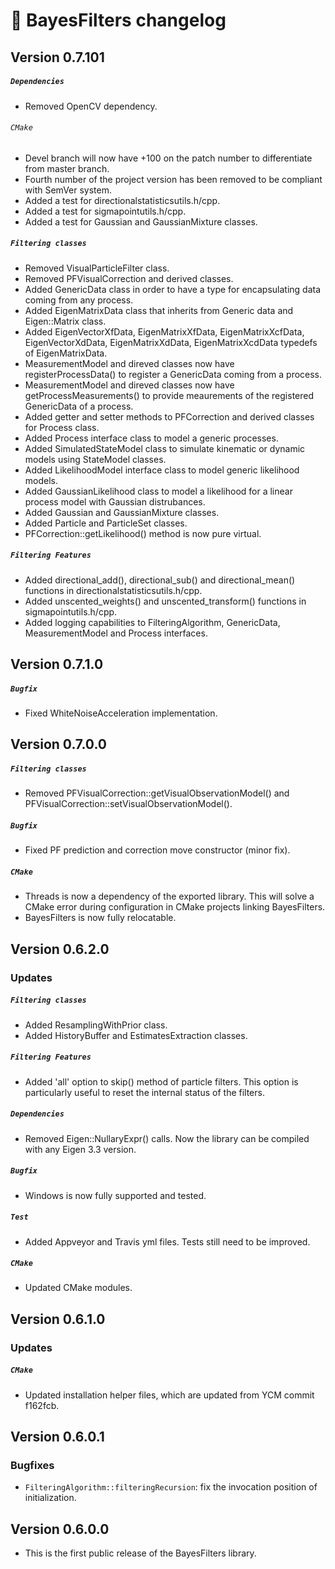 # 📜 BayesFilters changelog

## Version 0.7.101
##### `Dependencies`
 - Removed OpenCV dependency.

###### `CMake`
 - Devel branch will now have +100 on the patch number to differentiate from master branch.
 - Fourth number of the project version has been removed to be compliant with SemVer system.
 - Added a test for directionalstatisticsutils.h/cpp.
 - Added a test for sigmapointutils.h/cpp.
 - Added a test for Gaussian and GaussianMixture classes.

##### `Filtering classes`
 - Removed VisualParticleFilter class.
 - Removed PFVisualCorrection and derived classes.
 - Added GenericData class in order to have a type for encapsulating data coming from any process.
 - Added EigenMatrixData class that inherits from Generic data and Eigen::Matrix class.
 - Added EigenVectorXfData, EigenMatrixXfData, EigenMatrixXcfData, EigenVectorXdData, EigenMatrixXdData, EigenMatrixXcdData typedefs of EigenMatrixData.
 - MeasurementModel and direved classes now have registerProcessData() to register a GenericData coming from a process.
 - MeasurementModel and direved classes now have getProcessMeasurements() to provide meaurements of the registered GenericData of a process.
 - Added getter and setter methods to PFCorrection and derived classes for Process class.
 - Added Process interface class to model a generic processes.
 - Added SimulatedStateModel class to simulate kinematic or dynamic models using StateModel classes.
 - Added LikelihoodModel interface class to model generic likelihood models.
 - Added GaussianLikelihood class to model a likelihood for a linear process model with Gaussian distrubances.
 - Added Gaussian and GaussianMixture classes.
 - Added Particle and ParticleSet classes.
 - PFCorrection::getLikelihood() method is now pure virtual.

##### `Filtering Features`
 - Added directional_add(), directional_sub() and directional_mean() functions in directionalstatisticsutils.h/cpp.
 - Added unscented_weights() and unscented_transform() functions in sigmapointutils.h/cpp.
 - Added logging capabilities to FilteringAlgorithm, GenericData, MeasurementModel and Process interfaces.


## Version 0.7.1.0
##### `Bugfix`
 - Fixed WhiteNoiseAcceleration implementation.


## Version 0.7.0.0
##### `Filtering classes`
 - Removed PFVisualCorrection::getVisualObservationModel() and PFVisualCorrection::setVisualObservationModel().

##### `Bugfix`
 - Fixed PF prediction and correction move constructor (minor fix).

##### `CMake`
 - Threads is now a dependency of the exported library. This will solve a CMake error during configuration in CMake projects linking BayesFilters.
 - BayesFilters is now fully relocatable.


## Version 0.6.2.0
### Updates
##### `Filtering classes`
 - Added ResamplingWithPrior class.
 - Added HistoryBuffer and EstimatesExtraction classes.

##### `Filtering Features`
 - Added 'all' option to skip() method of particle filters. This option is particularly useful to reset the internal status of the filters.

##### `Dependencies`
 - Removed Eigen::NullaryExpr() calls. Now the library can be compiled with any Eigen 3.3 version.

##### `Bugfix`
 - Windows is now fully supported and tested.

##### `Test`
 - Added Appveyor and Travis yml files. Tests still need to be improved.

##### `CMake`
 - Updated CMake modules.


## Version 0.6.1.0
### Updates
##### `CMake`
 - Updated installation helper files, which are updated from YCM commit f162fcb.


## Version 0.6.0.1
### Bugfixes
 - `FilteringAlgorithm::filteringRecursion`: fix the invocation position of initialization.

## Version 0.6.0.0
 - This is the first public release of the BayesFilters library.
